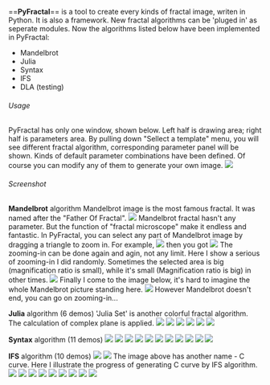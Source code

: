 ==**PyFractal**== is a tool to create every kinds of fractal image, writen in Python. It is also a framework. New fractal algorithms can be 'pluged in' as seperate modules.
Now the algorithms listed below have been implemented in PyFractal:
- Mandelbrot
- Julia
- Syntax
- IFS
- DLA (testing)

###### Usage
PyFractal has only one window, shown below. Left half is drawing area; right half is parameters area.
By pulling down "Sellect a template" menu, you will see different fractal algorithm, corresponding parameter panel will be shown. Kinds of default parameter combinations have been defined. Of course you can modify any of them to generate your own image.
![](https://raw.githubusercontent.com/michael2012z/PyFractal/master/screenshot/MainWindow.png)

###### Screenshot
**Mandelbrot** algorithm
Mandelbrot image is the most famous fractal. It was named after the "Father Of Fractal".
![](https://raw.githubusercontent.com/michael2012z/PyFractal/master/screenshot/Mandelbrot01.png)
Mandelbrot fractal hasn't any parameter. But the function of "fractal microscope" make it endless and fantastic.
In PyFractal, you can select any part of Mandelbrot image by dragging a triangle to zoom in.
For example,
![](https://raw.githubusercontent.com/michael2012z/PyFractal/master/screenshot/Mandelbrot02.png)
then you got
![](https://raw.githubusercontent.com/michael2012z/PyFractal/master/screenshot/Mandelbrot03.png)
The zooming-in can be done again and agin, not any limit.
Here I show a serious of zooming-in I did randomly. Sometimes the selected area is big (magnification ratio is small), while it's small (Magnification ratio is big) in other times.
![](https://raw.githubusercontent.com/michael2012z/PyFractal/master/screenshot/MandelbrotZooming.png)
Finally I come to the image below, it's hard to imagine the whole Mandelbrot picture standing here.
![](https://raw.githubusercontent.com/michael2012z/PyFractal/master/screenshot/Mandelbrot05.png)
However Mandelbrot doesn't end, you can go on zooming-in...

**Julia** algorithm (6 demos)
'Julia Set' is another colorful fractal algorithm. The calculation of complex plane is applied.
![](https://raw.githubusercontent.com/michael2012z/PyFractal/master/screenshot/Julia01.png)
![](https://raw.githubusercontent.com/michael2012z/PyFractal/master/screenshot/Julia02.png)
![](https://raw.githubusercontent.com/michael2012z/PyFractal/master/screenshot/Julia03.png)
![](https://raw.githubusercontent.com/michael2012z/PyFractal/master/screenshot/Julia04.png)
![](https://raw.githubusercontent.com/michael2012z/PyFractal/master/screenshot/Julia05.png)
![](https://raw.githubusercontent.com/michael2012z/PyFractal/master/screenshot/Julia06.png)

**Syntax** algorithm (11 demos)
![](https://raw.githubusercontent.com/michael2012z/PyFractal/master/screenshot/Syntax01.png)
![](https://raw.githubusercontent.com/michael2012z/PyFractal/master/screenshot/Syntax02.png)
![](https://raw.githubusercontent.com/michael2012z/PyFractal/master/screenshot/Syntax03.png)
![](https://raw.githubusercontent.com/michael2012z/PyFractal/master/screenshot/Syntax04.png)
![](https://raw.githubusercontent.com/michael2012z/PyFractal/master/screenshot/Syntax05.png)
![](https://raw.githubusercontent.com/michael2012z/PyFractal/master/screenshot/Syntax06.png)
![](https://raw.githubusercontent.com/michael2012z/PyFractal/master/screenshot/Syntax07.png)
![](https://raw.githubusercontent.com/michael2012z/PyFractal/master/screenshot/Syntax08.png)
![](https://raw.githubusercontent.com/michael2012z/PyFractal/master/screenshot/Syntax09.png)
![](https://raw.githubusercontent.com/michael2012z/PyFractal/master/screenshot/Syntax10.png)
![](https://raw.githubusercontent.com/michael2012z/PyFractal/master/screenshot/Syntax11.png)

**IFS** algorithm (10 demos)
![](https://raw.githubusercontent.com/michael2012z/PyFractal/master/screenshot/IFS01.png)
![](https://raw.githubusercontent.com/michael2012z/PyFractal/master/screenshot/IFS02.png)
The image above has another name - C curve. Here I illustrate the progress of generating C curve by IFS algorithm.
![](https://raw.githubusercontent.com/michael2012z/PyFractal/master/screenshot/IFS02Developing.png)
![](https://raw.githubusercontent.com/michael2012z/PyFractal/master/screenshot/IFS03.png)
![](https://raw.githubusercontent.com/michael2012z/PyFractal/master/screenshot/IFS04.png)
![](https://raw.githubusercontent.com/michael2012z/PyFractal/master/screenshot/IFS05.png)
![](https://raw.githubusercontent.com/michael2012z/PyFractal/master/screenshot/IFS06.png)
![](https://raw.githubusercontent.com/michael2012z/PyFractal/master/screenshot/IFS07.png)
![](https://raw.githubusercontent.com/michael2012z/PyFractal/master/screenshot/IFS08.png)
![](https://raw.githubusercontent.com/michael2012z/PyFractal/master/screenshot/IFS09.png)
![](https://raw.githubusercontent.com/michael2012z/PyFractal/master/screenshot/IFS10.png)

